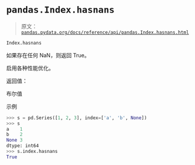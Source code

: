 # `pandas.Index.hasnans`

> 原文：[`pandas.pydata.org/docs/reference/api/pandas.Index.hasnans.html`](https://pandas.pydata.org/docs/reference/api/pandas.Index.hasnans.html)

```py
Index.hasnans
```

如果存在任何 NaN，则返回 True。

启用各种性能优化。

返回值：

布尔值

示例

```py
>>> s = pd.Series([1, 2, 3], index=['a', 'b', None])
>>> s
a    1
b    2
None 3
dtype: int64
>>> s.index.hasnans
True 
```
